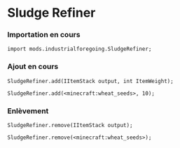 # Sludge Refiner

### Importation en cours

```zenscript
import mods.industrialforegoing.SludgeRefiner;
```

### Ajout en cours

```zenscript
SludgeRefiner.add(IItemStack output, int ItemWeight);

SludgeRefiner.add(<minecraft:wheat_seeds>, 10);
```

### Enlèvement

```zenscript
SludgeRefiner.remove(IItemStack output);

SludgeRefiner.remove(<minecraft:wheat_seeds>);
```